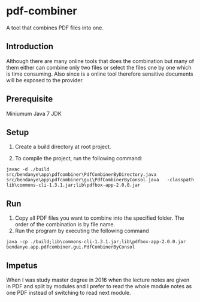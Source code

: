 # pdf-combiner

A tool that combines PDF files into one.

## Introduction

Although there are many online tools that does the combination but many of them either can combine only two files or select the files one by one which is time consuming. Also since is a online tool therefore sensitive documents will be exposed to the provider.

## Prerequisite

Miniumum Java 7 JDK

## Setup

1. Create a build directory at root project.

2. To compile the project, run the following command:

```shell
javac -d ./build src/bendanye\app\pdfcombiner\PdfCombinerByDirectory.java src/bendanye\app\pdfcombiner\gui\PdfCombinerByConsol.java   -classpath lib\commons-cli-1.3.1.jar;lib\pdfbox-app-2.0.0.jar

```

## Run

1. Copy all PDF files you want to combine into the specified folder. The order of the combination is by file name.
2. Run the program by executing the following command

```shell
java -cp ./build;lib\commons-cli-1.3.1.jar;lib\pdfbox-app-2.0.0.jar bendanye.app.pdfcombiner.gui.PdfCombinerByConsol
```

## Impetus

When I was study master degree in 2016 when the lecture notes are given in PDF and split by modules and I prefer to read the whole module notes as one PDF instead of switching to read next module.
